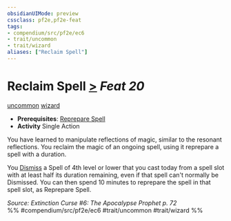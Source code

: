 ```yaml
---
obsidianUIMode: preview
cssclass: pf2e,pf2e-feat
tags:
- compendium/src/pf2e/ec6
- trait/uncommon
- trait/wizard
aliases: ["Reclaim Spell"]
---
```

# Reclaim Spell  [>](rules/core-rulebook/chapter-9-playing-the-game.md#Actions "Single Action") *Feat 20*  
[uncommon](rules/traits/uncommon.md)  [wizard](rules/traits/wizard.md)  

- **Prerequisites**: [Reprepare Spell](compendium/feats/reprepare-spell.md)
- **Activity** Single Action

You have learned to manipulate reflections of magic, similar to the resonant reflections. You reclaim the magic of an ongoing spell, using it reprepare a spell with a duration.

You [Dismiss](rules/actions/dismiss.md) a Spell of 4th level or lower that you cast today from a spell slot with at least half its duration remaining, even if that spell can't normally be Dismissed. You can then spend 10 minutes to reprepare the spell in that spell slot, as Reprepare Spell.

*Source: Extinction Curse #6: The Apocalypse Prophet p. 72*  
%% #compendium/src/pf2e/ec6 #trait/uncommon #trait/wizard %%